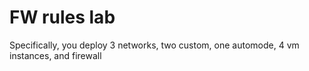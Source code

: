 # FW rules lab
Specifically, you deploy 3 networks, two custom, one automode, 4 vm instances, and firewall
